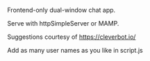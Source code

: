 Frontend-only dual-window chat app.

Serve with httpSimpleServer or MAMP.

Suggestions courtesy of https://cleverbot.io/

Add as many user names as you like in script.js
